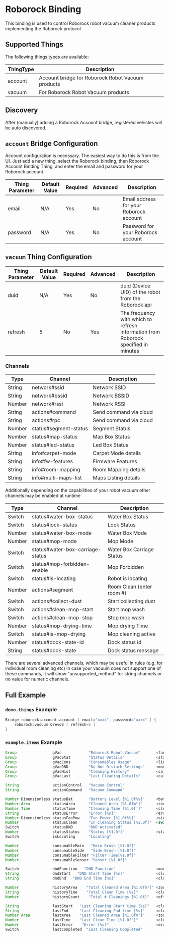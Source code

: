 # Roborock Binding

This binding is used to control Roborock robot vacuum cleaner products implementing the Roborock protocol.

## Supported Things

The following things types are available:

| ThingType | Description                                                                                                              |
|-----------|--------------------------------------------------------------------------------------------------------------------------|
| account   | Account bridge for Roborock Robot Vacuum products                                                                        |
| vacuum    | For Roborock Robot Vacuum products                                                                                       |

## Discovery

After (manually) adding a Roborock Account bridge, registered vehicles will be auto discovered.

## `account` Bridge Configuration

Account configuration is necessary. 
The easiest way to do this is from the UI. 
Just add a new thing, select the Roborock binding, then Roborock Account Binding Thing, and enter the email and password for your Roborock account.

| Thing Parameter | Default Value | Required | Advanced | Description                                                                          |
|-----------------|---------------|----------|----------|--------------------------------------------------------------------------------------|
| email           | N/A           | Yes      | No       | Email address for your Roborock account                                              |
| password        | N/A           | Yes      | No       | Password for your Roborock account                                                   |

## `vacuum` Thing Configuration

| Thing Parameter | Default Value | Required | Advanced | Description                                                                          |
|-----------------|---------------|----------|----------|--------------------------------------------------------------------------------------|
| duid            | N/A           | Yes      | No       | duid (Device UID) of the robot from the Roborock api                                 |
| refresh         | 5             | No       | Yes      | The frequency with which to refresh information from Roborock specified in minutes   |

### Channels

| Type    | Channel                           | Description                |
|---------|-----------------------------------|----------------------------|
| String  | network#ssid                      | Network SSID               |
| String  | network#bssid                     | Network BSSID              |
| Number  | network#rssi                      | Network RSSI               |
| String  | actions#command                   | Send command via cloud     |
| String  | actions#rpc                       | Send command via cloud     |
| Number  | status#segment-status             | Segment Status             |
| Number  | status#map-status                 | Map Box Status             |
| Number  | status#led-status                 | Led Box Status             |
| String  | info#carpet-mode                  | Carpet Mode details        |
| String  | info#fw-features                  | Firmware Features          |
| String  | info#room-mapping                 | Room Mapping details       |
| String  | info#multi-maps-list              | Maps Listing details       |

Additionally depending on the capabilities of your robot vacuum other channels may be enabled at runtime

| Type    | Channel                           | Description                |
|---------|-----------------------------------|----------------------------|
| Switch  | status#water-box-status           | Water Box Status           |
| Switch  | status#lock-status                | Lock Status                |
| Number  | status#water-box-mode             | Water Box Mode             |
| Number  | status#mop-mode                   | Mop Mode                   |
| Switch  | status#water-box-carriage-status  | Water Box Carriage Status  |
| Switch  | status#mop-forbidden-enable       | Mop Forbidden              |
| Switch  | status#is-locating                | Robot is locating          |
| Number  | actions#segment                   | Room Clean  (enter room #) |
| Switch  | actions#collect-dust              | Start collecting dust      |
| Switch  | actions#clean-mop-start           | Start mop wash             |
| Switch  | actions#clean-mop-stop            | Stop mop wash              |
| Number  | status#mop-drying-time            | Mop drying Time            |
| Switch  | status#is-mop-drying              | Mop cleaning active        |
| Number  | status#dock-state-id              | Dock status id             |
| String  | status#dock-state                 | Dock status message        |

There are several advanced channels, which may be useful in rules (e.g. for individual room cleaning etc)
In case your vacuum does not support one of these commands, it will show "unsupported_method" for string channels or no value for numeric channels.

## Full Example

### `demo.things` Example

```java
Bridge roborock:account:account [ email="xxxx", password="xxxx" ] {
    roborock:vacuum:QrevoS [ refresh=5 ]
}
```

### `example.items` Example

```java
Group                gVac            "Roborock Robot Vacuum"       <fan>
Group                gVacStat        "Status Details"              <status>        (gVac)
Group                gVacCons        "Consumables Usage"           <line-increase> (gVac)
Group                gVacDND         "Do Not Disturb Settings"     <moon>          (gVac)
Group                gVacHist        "Cleaning History"            <calendar>      (gVac)
Group                gVacLast        "Last Cleaning Details"       <calendar>      (gVac)

String               actionControl   "Vacuum Control"                                              {channel="roborock:vacuum:034F0E45:actions#control" }
String               actionCommand   "Vacuum Command"                                              {channel="roborock:vacuum:034F0E45:actions#commands" }

Number:Dimensionless statusBat       "Battery Level [%1.0f%%]"     <battery>       (gVac,gVacStat) {channel="roborock:vacuum:034F0E45:status#battery" }
Number:Area          statusArea      "Cleaned Area [%1.0fm²]"      <zoom>          (gVac,gVacStat) {channel="roborock:vacuum:034F0E45:status#clean-area" }
Number:Time          statusTime      "Cleaning Time [%1.0f']"      <clock>         (gVac,gVacStat) {channel="roborock:vacuum:034F0E45:status#clean-time" }
String               statusError     "Error [%s]"                  <error>         (gVac,gVacStat) {channel="roborock:vacuum:034F0E45:status#error-code" }
Number:Dimensionless statusFanPow    "Fan Power [%1.0f%%]"         <signal>        (gVacStat)      {channel="roborock:vacuum:034F0E45:status#fan-power" }
Number               statusClean     "In Cleaning Status [%1.0f]"  <switch>        (gVacStat)      {channel="roborock:vacuum:034F0E45:status#in-cleaning" }
Switch               statusDND       "DND Activated"                               (gVacStat)      {channel="roborock:vacuum:034F0E45:status#dnd-enabled" }
Number               statusStatus    "Status [%1.0f]"              <status>        (gVacStat)      {channel="roborock:vacuum:034F0E45:status#state"}
Switch               isLocating      "Locating"                                    (gVacStat)      {channel="roborock:vacuum:034F0E45:status#is-locating" }

Number               consumableMain   "Main Brush [%1.0f]"                         (gVacCons)      {channel="roborock:vacuum:034F0E45:consumables#main-brush-time"}
Number               consumableSide   "Side Brush [%1.0f]"                         (gVacCons)      {channel="roborock:vacuum:034F0E45:consumables#side-brush-time"}
Number               consumableFilter "Filter Time[%1.0f]"                         (gVacCons)      {channel="roborock:vacuum:034F0E45:consumables#filter-time" }
Number               consumableSensor "Sensor [%1.0f]"                             (gVacCons)      {channel="roborock:vacuum:034F0E45:consumables#sensor-dirt-time"}

Switch               dndFunction   "DND Function"                  <moon>          (gVacDND)       {channel="roborock:vacuum:034F0E45:dnd#dnd-function"}
String               dndStart   "DND Start Time [%s]"              <clock>         (gVacDND)       {channel="roborock:vacuum:034F0E45:dnd#dnd-start"}
String               dndEnd   "DND End Time [%s]"                  <clock-on>      (gVacDND)       {channel="roborock:vacuum:034F0E45:dnd#dnd-end"}

Number               historyArea    "Total Cleaned Area [%1.0fm²]" <zoom>          (gVacHist)      {channel="roborock:vacuum:034F0E45:history#total-clean-area"}
String               historyTime    "Total Clean Time [%s]"        <clock>         (gVacHist)      {channel="roborock:vacuum:034F0E45:history#total-clean-time"}
Number               historyCount    "Total # Cleanings [%1.0f]"   <office>        (gVacHist)      {channel="roborock:vacuum:034F0E45:history#total-clean-count"}

String               lastStart   "Last Cleaning Start time [%s]"   <clock>         (gVacLast)      {channel="roborock:vacuum:034F0E45:cleaning#last-clean-start-time"}
String               lastEnd     "Last Cleaning End time [%s]"     <clock>         (gVacLast)      {channel="roborock:vacuum:034F0E45:cleaning#last-clean-end-time"}
Number:Area          lastArea    "Last Cleaned Area [%1.0fm²]"     <zoom>          (gVacLast)      {channel="roborock:vacuum:034F0E45:cleaning#last-clean-area"}
Number               lastTime    "Last Clean Time [%1.0f']"        <clock>         (gVacLast)      {channel="roborock:vacuum:034F0E45:cleaning#last-clean-duration"}
Number               lastError    "Error [%s]"                     <error>         (gVacLast)      {channel="roborock:vacuum:034F0E45:cleaning#last-clean-error" }
Switch               lastCompleted  "Last Cleaning Completed"                      (gVacLast)      {channel="roborock:vacuum:034F0E45:cleaning#last-clean-finish" }
```
